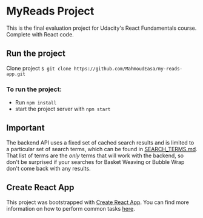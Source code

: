 # MyReads Project

This is the final evaluation project for Udacity's React Fundamentals course. Complete with React code.

## Run the project

Clone project `$ git clone https://github.com/MahmoudEasa/my-reads-app.git`

### To run the project:

- Run `npm install`
- start the project server with `npm start`

## Important

The backend API uses a fixed set of cached search results and is limited to a particular set of search terms, which can be found in [SEARCH_TERMS.md](SEARCH_TERMS.md). That list of terms are the _only_ terms that will work with the backend, so don't be surprised if your searches for Basket Weaving or Bubble Wrap don't come back with any results.

## Create React App

This project was bootstrapped with [Create React App](https://github.com/facebookincubator/create-react-app). You can find more information on how to perform common tasks [here](https://github.com/facebookincubator/create-react-app/blob/master/packages/react-scripts/template/README.md).

